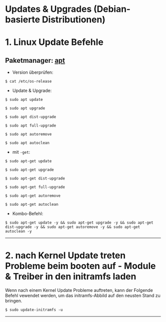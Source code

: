 # Updates & Upgrades (Debian-basierte Distributionen)


# 1. Linux Update Befehle


## Paketmanager: [apt](https://wiki.ubuntuusers.de/APT/)


- Version überprüfen:

```
$ cat /etc/os-release
```


- Update & Upgrade:
```
$ sudo apt update
```
```
$ sudo apt upgrade
```
```
$ sudo apt dist-upgrade
```
```
$ sudo apt full-upgrade
```
```
$ sudo apt autoremove
```
```
$ sudo apt autoclean
```


- mit `-get`:
```
$ sudo apt-get update
```
```
$ sudo apt-get upgrade
```
```
$ sudo apt-get dist-upgrade
```
```
$ sudo apt-get full-upgrade
```
```
$ sudo apt-get autoremove
```
```
$ sudo apt-get autoclean
```


- Kombo-Befehl:
```
$ sudo apt-get update -y && sudo apt-get upgrade -y && sudo apt-get dist-upgrade -y && sudo apt-get autoremove -y && sudo apt-get autoclean -y
```

-----------------------------------------------------------------------------------------------------------------


# 2. nach Kernel Update treten Probleme beim booten auf - Module & Treiber in den initramfs laden

Wenn nach einem Kernel Update Probleme auftreten, kann der Folgende Befehl vewendet werden, um das initramfs-Abbild auf den neusten Stand zu bringen.

```
$ sudo update-initramfs -u
```

----------------------------------------------------------------------------------------------------------------
